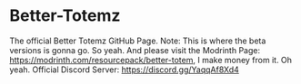 # Better-Totemz
The official Better Totemz GitHub Page.
Note: This is where the beta versions is gonna go.
So yeah. And please visit the Modrinth Page: https://modrinth.com/resourcepack/better-totem, I make money from it.
Oh yeah. Official Discord Server: https://discord.gg/YaqqAf8Xd4
